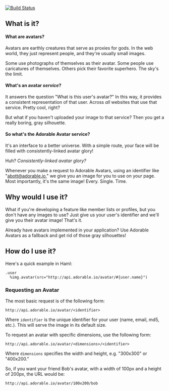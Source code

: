 
[![Build Status](https://travis-ci.org/adorableio/adorable-avatars.svg?branch=master)](https://travis-ci.org/adorableio/adorable-avatars)

## What is it?

#### What are avatars?
Avatars are earthly creatures that serve as proxies for gods.
In the web world, they just represent people, and they're usually small images. 

Some use photographs of themselves as their avatar. Some people use caricatures of themselves. Others pick their favorite superhero. The sky's the limit.

#### What's an avatar _service_?
It answers the question "What is this user's avatar?"
In this way, it provides a consistent representation of that user.
Across _all_ websites that use that service. Pretty cool, right?

But what if you haven't uploaded your image to that service?
Then you get a really boring, gray silhouette.

#### So what's the Adorable Avatar service?
It's an interface to a better universe. With a simple route, your face will be filled with consistently-linked avatar glory!

Huh? _Consistently-linked avatar glory?_

Whenever you make a request to Adorable Avatars, using an identifier like "abott@adorable.io," we give you an image for you to use on your page.
Most importantly, it's the same image! Every. Single. Time.

## Why would I use it?
What if you're developing a feature like member lists or profiles, but you don't have any images to use?
Just give us your user's identifier and we'll give you their avatar image!
That's it.

Already have avatars implemented in your application?
Use Adorable Avatars as a fallback and get rid of those gray silhouettes!

## How do I use it?
Here's a quick example in Haml:
```haml
.user
  %img.avatar(src="http://api.adorable.io/avatar/#{user.name}")
```

### Requesting an Avatar
The most basic request is of the following form:

    http://api.adorable.io/avatar/<identifier>

Where `identifier` is the unique identifier for your user (name, email, md5, etc.).
This will serve the image in its default size.

To request an avatar with specific dimensions, use the following form:

    http://api.adorable.io/avatar/<dimensions>/<identifier>

Where `dimensions` specifies the width and height, e.g. "300x300" or "400x200."

So, if you want your friend Bob's avatar, with a width of 100px and a height of 200px, the URL would be:

    http://api.adorable.io/avatar/100x200/bob
